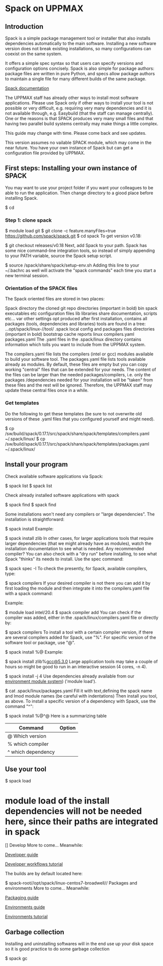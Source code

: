 # Spack on UPPMAX

## Introduction

Spack is a simple package management tool or installer that also installs dependencies automatically to the main software. Installing a new software version does not break existing installations, so many configurations can coexist on the same system.

It offers a simple spec syntax so that users can specify versions and configuration options concisely. Spack is also simple for package authors: package files are written in pure Python, and specs allow package authors to maintain a single file for many different builds of the same package.

[Spack documentation](https://spack.readthedocs.io/en/latest/)

The UPPMAX staff has already other ways to install most software applications. Please use Spack only if other ways to install your tool is not possible or very difficult, e.g. requiring very many dependencies and it is not available through, e.g. Easybuild (that the staff can manage centrally). One or the reasons is that SPACK produces very many small files and that having two parallel build systems centrally may make things a little complex.

This guide may change with time. Please come back and see updates.

This version assumes no vailable SPACK module, which may come in the near future.
You have your own instance of Spack but can get a configuration file provided by UPPMAX.

## First steps: Installing your own instance of SPACK
You may want to use your project folder if you want your colleagues to be able to run the application. Then change directory to a giood place before installing Spack.

$ cd <good place>

### Step 1: clone spack

$ module load git
$ git clone -c feature.manyFiles=true https://github.com/spack/spack.git 
$ cd spack
To get version v0.18:

$ git checkout releases/v0.18
Next, add Spack to your path. Spack has some nice command-line integration tools, so instead of simply appending to your PATH variable, source the Spack setup script.

$ source <root dir of spack>/spack/share/spack/setup-env.sh
Adding this line to your ~/.bachrc as well will activate the "spack commands" each time you start a new terminal session.

### Orientation of the SPACK files
The Spack oriented files are stored in two places:

Spack directory
the cloned git repo
directories (important in bold)
bin        spack executables
etc        configuration files
lib         libraries
share    documentation, scripts etc...
var        other settings
opt        produced after first installation, contains all packages (tools, dependencies and libraries) 
             tools are found in a tree: ...opt/spack/linux-<arch>/<compiler>/tool/
.spack
local config and packages files
directories (important in bold)
bootstrap
cache
reports
linux
​compilers.yaml     
packages.yaml
The .yaml files in the .spack/linux directory contains information which tolls you want to include from the UPPMAX system. 

The compilers.yaml file lists the compilers (intel or gcc) modules available to build your software tool.
The packages.yaml file lists tools available already as modules.
By default, these files are empty but you can copy working "central" files that can be extended for your needs. The content of the files can be larger than the needed packages/compilers, i.e. only the packages /dependencies needed for your installation will be "taken" from these files and the rest will be ignored. Therefore, the UPPMAX staff may update these central files once in a while. 

### Get templates

Do the following to get these templates (be sure to not overwrite old versions of these .yaml files that you configured yourself and might need).

$ cp /sw/build/spack/0.17.1/src/spack/share/spack/templates/compilers.yaml ~/.spack/linux/
$ cp /sw/build/spack/0.17.1/src/spack/share/spack/templates/packages.yaml ~/.spack/linux/

## Install your program
Check available software applications via Spack: 

$ spack list
$ spack list <search string>
Check already installed software applications with spack

$ spack find
$ spack find <search string>
Some installations won't need any compilers or "large dependencies". The installation is straightforward:

$ spack install <tool>
Example:

$ spack install zlib
In other cases, for larger applications tools that require larger dependencies (that we might already have as modules), watch the installation documentation to see what is needed. Any recommended compiler? You can also check with a "dry run" before installing, to see what Spack "thinks" its needs to install. Use the spec command:

$ spack spec -I <tool>
To check the presently, for Spack, available compilers, type:

$ spack compilers
If your desired compiler is not there you can add it by first loading the module and then integrate it into the compilers.yaml file with a spack command:

Example:

$ module load intel/20.4
$ spack compiler add
You can check if the compiler was added, either in the .spack/linux/compilers.yaml file or directly by:

$ spack compilers
To install a tool with a certain compiler version, if there are several compilers added for Spack, use "%". For specific version of the software tool or package, use "@".

$ spack install <tool>%<compiler>@<compiler-version>
Example:

$ spack install zlib%gcc@5.3.0
Large application tools may take a couple of hours so might be good to run in an interactive session (4 cores, -n 4).

$ spack install -j 4 <tool>
Use dependencies already available from our [environment module system](../cluster_guides/modules.md)) ('module load').

$ cat .spack/linux/packages.yaml
Fill it with text,defining the spack name and lmod module names (be careful with indentations)
Then install you tool, as above.
To install a specific version of a dependency with Spack, use the command "^":

$ spack install <tool>%<compiler>@<compiler-version>^<dependency>@<version>
Here is a summarizing table

|Command	|Option |
|-|-|
|@	Which version|
|%	which compiler|
|^	which dependency|

## Use your tool
$ spack load <tool>  

# module load of the install dependencies will not be needed here, since their paths are integrated in spack
<tool> [<arguments>]
Develop 
More to come... Meanwhile: 

[Developer guide](https://spack.readthedocs.io/en/latest/developer_guide.html)

[Developer workflows tutorial](https://spack-tutorial.readthedocs.io/en/lanl19/tutorial_developer_workflows.html)

The builds are by default located here: 

$ spack-root//opt/spack/linux-centos7-broadwell/<compiler-version>/
Packages and environments
More to come... Meanwhile: 

[Packaging guide](https://spack-tutorial.readthedocs.io/en/lanl19/tutorial_developer_workflows.html)

[Environments guide](https://spack.readthedocs.io/en/latest/environments.html)

[Environments tutorial](https://spack-tutorial.readthedocs.io/en/lanl19/tutorial_environments.html)

## Garbage collection
Installing and uninstalling softwares will in the end use up your disk space so it is good practice to do some garbage collection

$ spack gc
